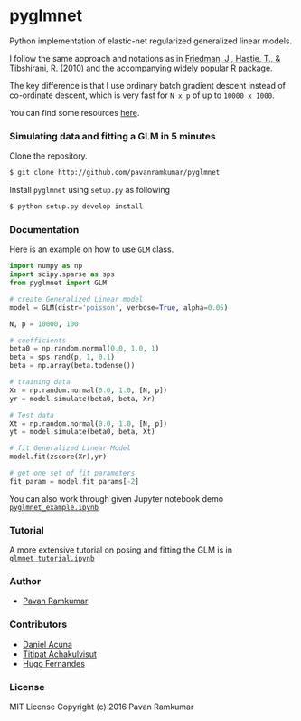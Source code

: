 # pyglmnet

Python implementation of elastic-net regularized generalized linear models.

I follow the same approach and notations as in
[Friedman, J., Hastie, T., & Tibshirani, R. (2010)](https://core.ac.uk/download/files/153/6287975.pdf)
and the accompanying widely popular [R package](https://web.stanford.edu/~hastie/glmnet/glmnet_alpha.html).

The key difference is that I use ordinary batch gradient descent instead of co-ordinate descent, which is very fast for `N x p` of up to `10000 x 1000`.

You can find some resources [here](doc/resources.md).


### Simulating data and fitting a GLM in 5 minutes

Clone the repository.

```bash
$ git clone http://github.com/pavanramkumar/pyglmnet
```

Install `pyglmnet` using `setup.py` as following

```bash
$ python setup.py develop install
```


### Documentation

Here is an example on how to use `GLM` class.

```python
import numpy as np
import scipy.sparse as sps
from pyglmnet import GLM

# create Generalized Linear model
model = GLM(distr='poisson', verbose=True, alpha=0.05)

N, p = 10000, 100

# coefficients
beta0 = np.random.normal(0.0, 1.0, 1)
beta = sps.rand(p, 1, 0.1)
beta = np.array(beta.todense())

# training data
Xr = np.random.normal(0.0, 1.0, [N, p])
yr = model.simulate(beta0, beta, Xr)

# Test data
Xt = np.random.normal(0.0, 1.0, [N, p])
yt = model.simulate(beta0, beta, Xt)

# fit Generalized Linear Model
model.fit(zscore(Xr),yr)

# get one set of fit parameters
fit_param = model.fit_params[-2]
```

You can also work through given Jupyter notebook demo
[`pyglmnet_example.ipynb`](scripts/pyglmnet_example.ipynb)


### Tutorial

A more extensive tutorial on posing and fitting the GLM is in
[`glmnet_tutorial.ipynb`](scripts/glmnet_tutorial.ipynb)


### Author

* [Pavan Ramkumar](http:/github.com/pavanramkumar)


### Contributors

* [Daniel Acuna](http:/github.com/daniel-acuna)
* [Titipat Achakulvisut](http:/github.com/titipata)
* [Hugo Fernandes](http:/github.com/hugoguh)

### License
MIT License Copyright (c) 2016 Pavan Ramkumar
